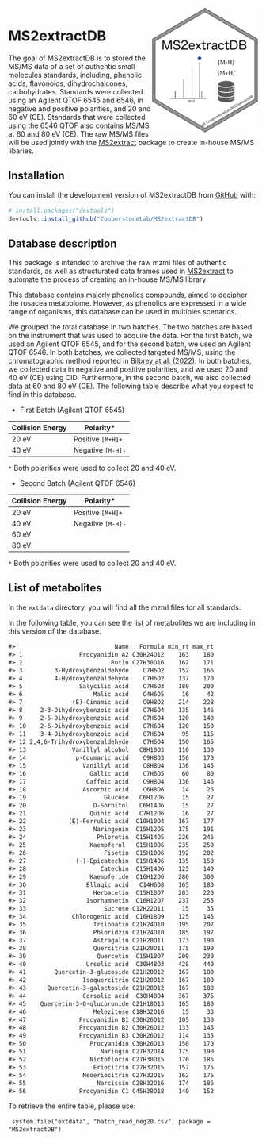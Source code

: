 
<!-- README.md is generated from README.Rmd. Please edit that file -->

<img src="man/figures/MS2extractDB.png" align="right" height="250" style="float:right; height:250px;"/>

# MS2extractDB

<!-- badges: start -->
<!-- badges: end -->

The goal of MS2extractDB is to stored the MS/MS data of a set of
authentic small molecules standards, including, phenolic acids,
flavonoids, dihydrochalcones, carbohydrates. Standards were collected
using an Agilent QTOF 6545 and 6546, in negative and positive
polarities, and 20 and 60 eV (CE). Standards that were collected using
the 6546 QTOF also contains MS/MS at 60 and 80 eV (CE). The raw MS/MS
files will be used jointly with the
[MS2extract](https://cooperstonelab.github.io/MS2extract/) package to
create in-house MS/MS libaries.

## Installation

You can install the development version of MS2extractDB from
[GitHub](https://github.com/CooperstoneLab/MS2extractDB) with:

``` r
# install.packages("devtools")
devtools::install_github("CooperstoneLab/MS2extractDB")
```

## Database description

This package is intended to archive the raw mzml files of authentic
standards, as well as structurated data frames used in
[MS2extract](https://cooperstonelab.github.io/MS2extract/) to automate
the process of creating an in-house MS/MS library

This database contains majorly phenolics compounds, aimed to decipher
the rosacea metabolome. However, as phenolics are expressed in a wide
range of organisms, this database can be used in multiples scenarios.

We grouped the total database in two batches. The two batches are based
on the instrument that was used to acquire the data. For the first
batch, we used an Agilent QTOF 6545, and for the second batch, we used
an Agilent QTOF 6546. In both batches, we collected targeted MS/MS,
using the chromatographic method reported in [Bilbrey at al.
(2022)](https://nph.onlinelibrary.wiley.com/doi/full/10.1111/nph.17693).
In both batches, we collected data in negative and positive polarities,
and we used 20 and 40 eV (CE) using CID. Furthermore, in the second
batch, we also collected data at 60 and 80 eV (CE). The following table
describe what you expect to find in this database.

- First Batch (Agilent QTOF 6545)

| Collision Energy | Polarity\*        |
|------------------|-------------------|
| 20 eV            | Positive `[M+H]+` |
| 40 eV            | Negative `[M-H]-` |

`*` Both polarities were used to collect 20 and 40 eV.

- Second Batch (Agilent QTOF 6546)

| Collision Energy | Polarity\*        |
|------------------|-------------------|
| 20 eV            | Positive `[M+H]+` |
| 40 eV            | Negative `[M-H]-` |
| 60 eV            |                   |
| 80 eV            |                   |

`*` Both polarities were used to collect 20 and 40 eV.

## List of metabolites

In the `extdata` directory, you will find all the mzml files for all
standards.

In the following table, you can see the list of metabolites we are
including in this version of the database.

    #>                            Name   Formula min_rt max_rt
    #> 1                Procyanidin A2 C30H24O12    163    180
    #> 2                         Rutin C27H30O16    162    171
    #> 3         3-Hydroxybenzaldehyde    C7H6O2    152    166
    #> 4         4-Hydroxybenzaldehyde    C7H6O2    137    170
    #> 5                Salycilic acid    C7H6O3    180    200
    #> 6                    Malic acid    C4H6O5     16     42
    #> 7              (E)-Cinamic acid    C9H8O2    214    228
    #> 8     2-3-Dihydroxybenzoic acid    C7H6O4    135    146
    #> 9     2-5-Dihydroxybenzoic acid    C7H6O4    120    140
    #> 10    2-6-Dihydroxybenzoic acid    C7H6O4    120    150
    #> 11    3-4-Dihydroxybenzoic acid    C7H6O4     95    115
    #> 12 2,4,6-Trihydroxybenzaldehyde    C7H6O4    150    165
    #> 13             Vanillyl alcohol   C8H10O3    110    130
    #> 14              p-Coumaric acid    C9H8O3    156    170
    #> 15                Vanillyl acid    C8H8O4    136    145
    #> 16                  Gallic acid    C7H6O5     60     80
    #> 17                 Caffeic acid    C9H8O4    136    146
    #> 18                Ascorbic acid    C6H8O6     14     26
    #> 19                      Glucose   C6H12O6     15     27
    #> 20                   D-Sorbitol   C6H14O6     15     27
    #> 21                  Quinic acid   C7H12O6     16     27
    #> 22            (E)-Ferrulic acid  C10H10O4    167    177
    #> 23                   Naringenin  C15H12O5    175    191
    #> 24                    Phloretin  C15H14O5    226    246
    #> 25                  Kaempferol   C15H10O6    235    250
    #> 26                      Fisetin  C15H10O6    192    202
    #> 27              (-)-Epicatechin  C15H14O6    135    150
    #> 28                     Catechin  C15H14O6    125    140
    #> 29                  Kaempferide  C16H12O6    286    300
    #> 30                 Ellagic acid   C14H6O8    165    180
    #> 31                   Herbacetin  C15H10O7    203    220
    #> 32                 Isorhamnetin  C16H12O7    237    255
    #> 33                      Sucrose C12H22O11     15     35
    #> 34             Chlorogenic acid  C16H18O9    125    145
    #> 35                   Trilobatin C21H24O10    195    207
    #> 36                   Phloridzin C21H24O10    185    197
    #> 37                   Astragalin C21H20O11    173    190
    #> 38                   Quercitrin C21H20O11    175    190
    #> 39                    Quercetin  C15H10O7    209    230
    #> 40                 Ursolic acid  C30H48O3    428    440
    #> 41        Quercetin-3-glucoside C21H20O12    167    180
    #> 42                Isoquercitrin C21H20O12    167    180
    #> 43      Quercetin-3-galactoside C21H20O12    167    180
    #> 44                Corsolic acid  C30H48O4    367    375
    #> 45    Quercetin-3-O-glucoronide C21H18O13    165    180
    #> 46                   Melezitose C18H32O16     15     33
    #> 47               Procyanidin B1 C30H26O12    105    130
    #> 48               Procyanidin B2 C30H26O12    133    145
    #> 49               Procyanidin B3 C30H26O12    114    135
    #> 50                  Procyanidin C30H26O13    150    170
    #> 51                     Naringin C27H32O14    175    190
    #> 52                  Nictoflorin C27H30O15    170    185
    #> 53                   Eriocitrin C27H32O15    157    175
    #> 54                Neoeriocitrin C27H32O15    162    175
    #> 55                    Narcissin C28H32O16    174    186
    #> 56               Procyanidin C1 C45H38O18    140    152

To retrieve the entire table, please use:

     system.file("extdata", "batch_read_neg20.csv", package = "MS2extractDB")

